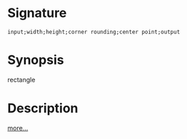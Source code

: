 # Signature
```vikid-signature
input;width;height;corner rounding;center point;output
```

# Synopsis
rectangle

# Description

[more...](https://en.wikipedia.org/wiki/Rectangle)